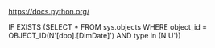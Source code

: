 https://docs.python.org/


IF EXISTS (SELECT * FROM sys.objects WHERE object_id = OBJECT_ID(N'[dbo].[DimDate]') AND type in (N'U'))